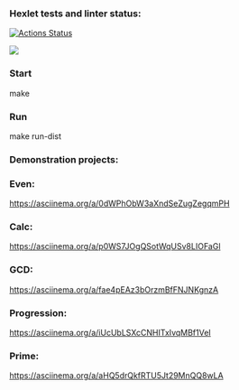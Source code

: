 ### Hexlet tests and linter status:
[![Actions Status](https://github.com/StacyBeb/java-project-61/workflows/hexlet-check/badge.svg)](https://github.com/StacyBeb/java-project-61/actions)

<a href="https://codeclimate.com/github/StacyBeb/java-project-61/maintainability"><img src="https://api.codeclimate.com/v1/badges/36d3860a197a0204ed12/maintainability" /></a>

### Start
make

### Run
make run-dist

### Demonstration projects:
### Even:
https://asciinema.org/a/0dWPhObW3aXndSeZugZegqmPH

### Calc:
https://asciinema.org/a/p0WS7JOgQSotWqUSv8LIOFaGl

### GCD:
https://asciinema.org/a/fae4pEAz3bOrzmBfFNJNKgnzA

### Progression:
https://asciinema.org/a/iUcUbLSXcCNHITxIvqMBf1VeI

### Prime:
https://asciinema.org/a/aHQ5drQkfRTU5Jt29MnQQ8wLA
